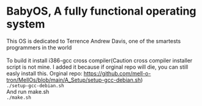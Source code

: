 # BabyOS, A fully functional operating system
This OS is dedicated to Terrence Andrew Davis, one of the smartests programmers in the world<br>
<br>
To build it install i386-gcc cross compiler(Caution cross compiler installer script is not mine. I added it because if orginal repo will die, you can still easly install this. Orginal repo: https://github.com/mell-o-tron/MellOs/blob/main/A_Setup/setup-gcc-debian.sh)<br>
<code>./setup-gcc-debian.sh</code><br>
And run make.sh<br>
<code>./make.sh</code><br>
